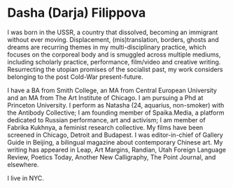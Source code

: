 # Dasha (Darja) Filippova

I was born in the USSR, a country that dissolved, becoming an immigrant without ever moving.  Displacement, (mis)translation, borders, ghosts and dreams are recurring themes in my multi-disciplinary practice, which focuses on the corporeal body and is smuggled across multiple mediums, including scholarly practice, performance, film/video and creative writing. Resurrecting the utopian promises of the socialist past, my work considers belonging to the post Cold-War present-future.

I have a BA from Smith College, an MA from Central European University and an MA from The Art Institute of Chicago. I am pursuing a Phd at Princeton University. I perform as Natasha (24, aquarius, non-smoker) with the Antibody Collective; I am founding member of Spaika.Media, a platform dedicated to Russian performance, art and activism; I am member of Fabrika Kukhnya, a feminist research collective. My films have been screened in Chicago, Detroit and Budapest. I was editor-in-chief of Gallery Guide in Beijing, a bilingual magazine about contemporary Chinese art. My writing has appeared in Leap, Art Margins, Randian, Utah Foreign Language Review, Poetics Today, Another New Calligraphy, The Point Journal, and elsewhere.

I live in NYC.
